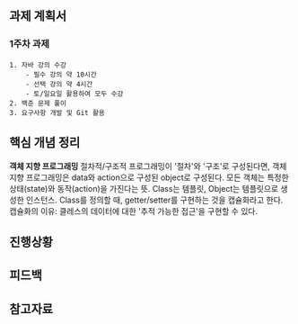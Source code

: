 ## 과제 계획서

### 1주차 과제
    1. 자바 강의 수강
        - 필수 강의 약 10시간
        - 선택 강의 약 4시간
        - 토/일요일 활용하여 모두 수강
    2. 백준 문제 풀이
    3. 요구사항 개발 및 Git 활용

## 핵심 개념 정리
**객체 지향 프로그래밍**
        절차적/구조적 프로그래밍이 '절차'와 '구조'로 구성된다면,
        객체 지향 프로그래밍은 data와 action으로 구성된 object로 구성된다.
        모든 객체는 특정한 상태(state)와 동작(action)을 가진다는 뜻.
        Class는 템플릿, Object는 템플릿으로 생성한 인스턴스.
        Class를 정의할 때, getter/setter를 구현하는 것을 캡슐화라고 한다.
        캡슐화의 이유: 클레스의 데이터에 대한 '추적 가능한 접근'을 구현할 수 있다.
## 진행상황

  

## 피드백

  

## 참고자료

